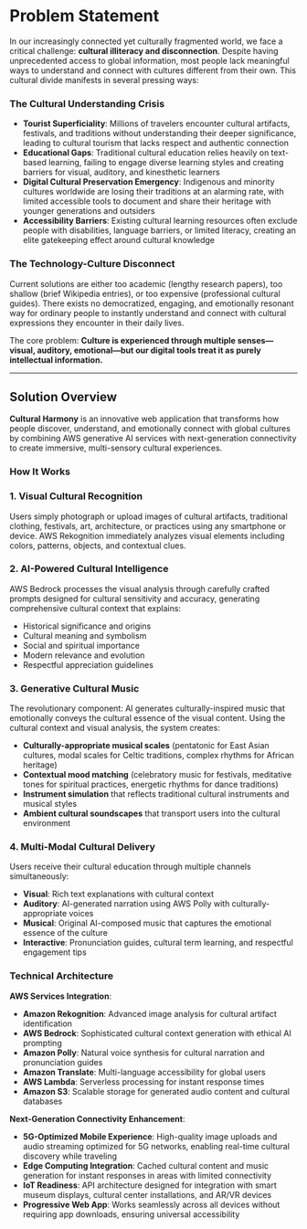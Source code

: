 # Problem Statement

In our increasingly connected yet culturally fragmented world, we face a critical challenge: **cultural illiteracy and disconnection**. Despite having unprecedented access to global information, most people lack meaningful ways to understand and connect with cultures different from their own. This cultural divide manifests in several pressing ways:

### The Cultural Understanding Crisis

- **Tourist Superficiality**: Millions of travelers encounter cultural artifacts, festivals, and traditions without understanding their deeper significance, leading to cultural tourism that lacks respect and authentic connection
- **Educational Gaps**: Traditional cultural education relies heavily on text-based learning, failing to engage diverse learning styles and creating barriers for visual, auditory, and kinesthetic learners
- **Digital Cultural Preservation Emergency**: Indigenous and minority cultures worldwide are losing their traditions at an alarming rate, with limited accessible tools to document and share their heritage with younger generations and outsiders
- **Accessibility Barriers**: Existing cultural learning resources often exclude people with disabilities, language barriers, or limited literacy, creating an elite gatekeeping effect around cultural knowledge

### The Technology-Culture Disconnect

Current solutions are either too academic (lengthy research papers), too shallow (brief Wikipedia entries), or too expensive (professional cultural guides). There exists no democratized, engaging, and emotionally resonant way for ordinary people to instantly understand and connect with cultural expressions they encounter in their daily lives.

The core problem: **Culture is experienced through multiple senses—visual, auditory, emotional—but our digital tools treat it as purely intellectual information.**

---

## Solution Overview

**Cultural Harmony** is an innovative web application that transforms how people discover, understand, and emotionally connect with global cultures by combining AWS generative AI services with next-generation connectivity to create immersive, multi-sensory cultural experiences.

### How It Works

### 1. Visual Cultural Recognition

Users simply photograph or upload images of cultural artifacts, traditional clothing, festivals, art, architecture, or practices using any smartphone or device. AWS Rekognition immediately analyzes visual elements including colors, patterns, objects, and contextual clues.

### 2. AI-Powered Cultural Intelligence

AWS Bedrock processes the visual analysis through carefully crafted prompts designed for cultural sensitivity and accuracy, generating comprehensive cultural context that explains:

- Historical significance and origins
- Cultural meaning and symbolism
- Social and spiritual importance
- Modern relevance and evolution
- Respectful appreciation guidelines

### 3. Generative Cultural Music

The revolutionary component: AI generates culturally-inspired music that emotionally conveys the cultural essence of the visual content. Using the cultural context and visual analysis, the system creates:

- **Culturally-appropriate musical scales** (pentatonic for East Asian cultures, modal scales for Celtic traditions, complex rhythms for African heritage)
- **Contextual mood matching** (celebratory music for festivals, meditative tones for spiritual practices, energetic rhythms for dance traditions)
- **Instrument simulation** that reflects traditional cultural instruments and musical styles
- **Ambient cultural soundscapes** that transport users into the cultural environment

### 4. Multi-Modal Cultural Delivery

Users receive their cultural education through multiple channels simultaneously:

- **Visual**: Rich text explanations with cultural context
- **Auditory**: AI-generated narration using AWS Polly with culturally-appropriate voices
- **Musical**: Original AI-composed music that captures the emotional essence of the culture
- **Interactive**: Pronunciation guides, cultural term learning, and respectful engagement tips

### Technical Architecture

**AWS Services Integration**:

- **Amazon Rekognition**: Advanced image analysis for cultural artifact identification
- **AWS Bedrock**: Sophisticated cultural context generation with ethical AI prompting
- **Amazon Polly**: Natural voice synthesis for cultural narration and pronunciation guides
- **Amazon Translate**: Multi-language accessibility for global users
- **AWS Lambda**: Serverless processing for instant response times
- **Amazon S3**: Scalable storage for generated audio content and cultural databases

**Next-Generation Connectivity Enhancement**:

- **5G-Optimized Mobile Experience**: High-quality image uploads and audio streaming optimized for 5G networks, enabling real-time cultural discovery while traveling
- **Edge Computing Integration**: Cached cultural content and music generation for instant responses in areas with limited connectivity
- **IoT Readiness**: API architecture designed for integration with smart museum displays, cultural center installations, and AR/VR devices
- **Progressive Web App**: Works seamlessly across all devices without requiring app downloads, ensuring universal accessibility
